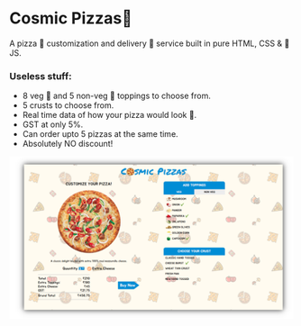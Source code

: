 # Cosmic Pizzas🌌

A pizza 🍕 customization and delivery 🚚 service built in pure HTML, CSS & 🍦JS.

### Useless stuff:
- 8 veg 🍅 and 5 non-veg 🍗 toppings to choose from.
- 5 crusts to choose from.
- Real time data of how your pizza would look 👀.
- GST at only 5%.
- Can order upto 5 pizzas at the same time.
- Absolutely NO discount!

![screenshot](/assets/images/screenshot.png)
